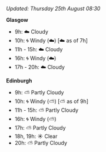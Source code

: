 *Updated: Thursday 25th August 08:30*

**Glasgow**

* 9h: :cloud: Cloudy
* 10h: :cyclone: Windy (:cloud:) [:cloud: as of 7h]
* 11h - 15h: :cloud: Cloudy
* 16h: :cyclone: Windy (:cloud:)
* 17h - 20h: :cloud: Cloudy

**Edinburgh**

* 9h: :partly_sunny: Partly Cloudy
* 10h: :cyclone: Windy (:partly_sunny:) [:partly_sunny: as of 9h]
* 11h - 15h: :partly_sunny: Partly Cloudy
* 16h: :cyclone: Windy (:partly_sunny:)
* 17h: :partly_sunny: Partly Cloudy
* 18h, 19h: :sunny: Clear
* 20h: :partly_sunny: Partly Cloudy
